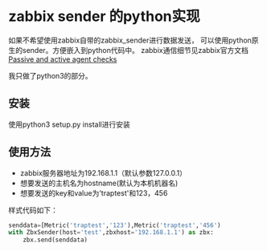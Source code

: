 zabbix sender 的python实现
=========================

如果不希望使用zabbix自带的zabbix_sender进行数据发送，
可以使用python原生的sender。方便嵌入到python代码中。
zabbix通信细节见zabbix官方文档[Passive and active agent checks](https://www.zabbix.com/documentation/3.2/manual/appendix/items/activepassive)

我只做了python3的部分。

## 安装

使用python3 setup.py install进行安装

## 使用方法

- zabbix服务器地址为192.168.1.1（默认参数127.0.0.1）
- 想要发送的主机名为hostname(默认为本机机器名)
- 想要发送的key和value为'traptest'和123，456

样式代码如下：

```python
senddata=[Metric('traptest','123'),Metric('traptest','456')
with ZbxSender(host='test',zbxhost='192.168.1.1') as zbx:
    zbx.send(senddata)
```
